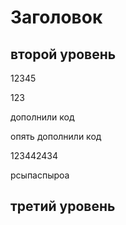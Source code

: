 # Заголовок

## второй уровень

12345

123

дополнили код

опять дополнили код

123442434

рсыпаспыроа

## третий уровень

